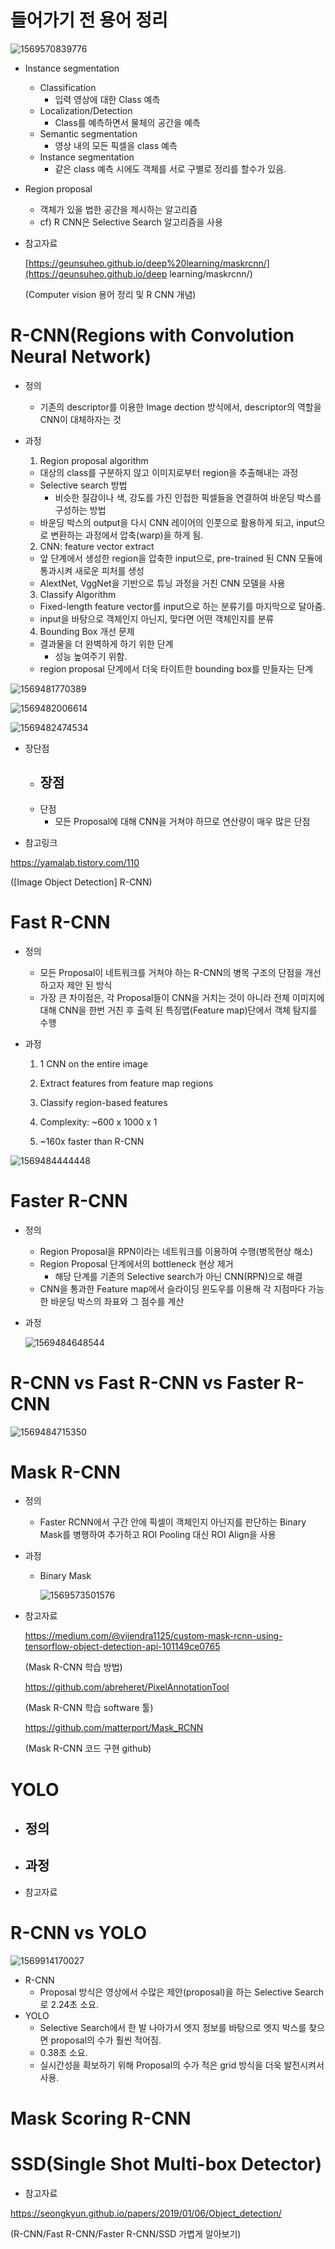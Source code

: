 # 들어가기 전 용어 정리

![1569570839776](R-CNN.assets/1569570839776.png)

- Instance segmentation

  - Classification
    - 입력 영상에 대한 Class 예측
  - Localization/Detection
    - Class를 예측하면서 물체의 공간을 예측
  - Semantic segmentation 
    - 영상 내의 모든 픽셀을 class 예측
  - Instance segmentation
    - 같은 class 예측 시에도 객체를 서로 구별로 정리를 할수가 있음.

- Region proposal

  - 객체가 있을 법한 공간을 제시하는 알고리즘
  - cf) R CNN은 Selective Search 알고리즘을 사용

- 참고자료

  [https://geunsuheo.github.io/deep%20learning/maskrcnn/](https://geunsuheo.github.io/deep learning/maskrcnn/)

  (Computer vision 용어 정리 및 R CNN 개념)

# R-CNN(Regions with Convolution Neural Network)

- 정의
  
  - 기존의 descriptor를 이용한 Image dection 방식에서, descriptor의 역할을 CNN이 대체하자는 것
  
- 과정

  1) Region proposal algorithm

  - 대상의 class를 구분하지 않고 이미지로부터 region을 추출해내는 과정
  - Selective search 방법
    - 비슷한 질감이나 색, 강도를 가진 인접한 픽셀들을 연결하여 바운딩 박스를 구성하는 방법
  - 바운딩 박스의 output을 다시 CNN 레이어의 인풋으로 활용하게 되고, input으로 변환하는 과정에서 압축(warp)을 하게 됨.

  2) CNN: feature vector extract

  - 앞 단계에서 생성한 region을 압축한 input으로, pre-trained 된 CNN 모듈에 통과시켜 새로운 피처를 생성
  - AlextNet, VggNet을 기반으로 튜닝 과정을 거친 CNN 모델을 사용

  3) Classify Algorithm

  - Fixed-length feature vector를 input으로 하는 분류기를 마지막으로 달아줌.
  - input을 바탕으로 객체인지 아닌지, 맞다면 어떤 객체인지를 분류

  4) Bounding Box 개선 문제

  - 결과물을 더 완벽하게 하기 위한 단계
    - 성능 높여주기 위함.
  - region proposal 단계에서 더욱 타이트한 bounding box를 만들자는 단계



![1569481770389](R-CNN.assets/1569481770389.png)

![1569482006614](R-CNN.assets/1569482006614.png)

![1569482474534](R-CNN.assets/1569482474534.png)

- 장단점
  - 장점
    - 
  - 단점
    - 모든 Proposal에 대해 CNN을 거쳐야 하므로 연산량이 매우 많은 단점

- 참고링크

https://yamalab.tistory.com/110

([Image Object Detection] R-CNN)



# Fast R-CNN

- 정의

  - 모든 Proposal이 네트워크를 거쳐야 하는 R-CNN의 병목 구조의 단점을 개선하고자 제안 된 방식
  - 가장 큰 차이점은, 각 Proposal들이 CNN을 거치는 것이 아니라 전체 이미지에 대해 CNN을 한번 거친 후 출력 된 특징맵(Feature map)단에서 객체 탐지를 수행

- 과정

  1) 1 CNN on the entire image

  2) Extract features from feature map regions

  3) Classify region-based features

  4) Complexity: ~600 x 1000 x 1

  5) ~160x faster than R-CNN

![1569484444448](R-CNN.assets/1569484444448.png)

# Faster R-CNN

- 정의

  - Region Proposal을 RPN이라는 네트워크를 이용하여 수행(병목현상 해소)
  - Region Proposal 단계에서의 bottleneck 현상 제거
    - 해당 단계를 기존의 Selective search가 아닌 CNN(RPN)으로 해결
  - CNN을 통과한 Feature map에서 슬라이딩 윈도우를 이용해 각 지점마다 가능한 바운딩 박스의 좌표와 그 점수를 계산

- 과정

  ![1569484648544](R-CNN.assets/1569484648544.png)



# R-CNN vs Fast R-CNN vs Faster R-CNN

![1569484715350](R-CNN.assets/1569484715350.png)



# Mask R-CNN

- 정의

  - Faster RCNN에서 구간 안에 픽셀이 객체인지 아닌지를 판단하는 Binary Mask를 병행하여 추가하고 ROI Pooling 대신 ROI Align을 사용

- 과정

  - Binary Mask

    ![1569573501576](R-CNN.assets/1569573501576.png)

- 참고자료

  https://medium.com/@vijendra1125/custom-mask-rcnn-using-tensorflow-object-detection-api-101149ce0765

  (Mask R-CNN 학습 방법)

  https://github.com/abreheret/PixelAnnotationTool

  (Mask R-CNN 학습 software 툴)

  https://github.com/matterport/Mask_RCNN

  (Mask R-CNN 코드 구현 github)





# YOLO

- 정의
  - 
- 과정
  - 
- 참고자료



# R-CNN vs YOLO

![1569914170027](R-CNN.assets/1569914170027.png)

- R-CNN
  - Proposal 방식은 영상에서 수많은 제안(proposal)을 하는 Selective Search로 2.24초 소요.
- YOLO
  - Selective Search에서 한 발 나아가서 엣지 정보를 바탕으로 엣지 박스를 찾으면 proposal의 수가 훨씬 적어짐.
  - 0.38초 소요.
  - 실시간성을 확보하기 위해 Proposal의 수가 적은 grid 방식을 더욱 발전시켜서 사용.





# Mask Scoring R-CNN



# SSD(Single Shot Multi-box Detector)

- 참고자료

https://seongkyun.github.io/papers/2019/01/06/Object_detection/

(R-CNN/Fast R-CNN/Faster R-CNN/SSD 가볍게 알아보기)